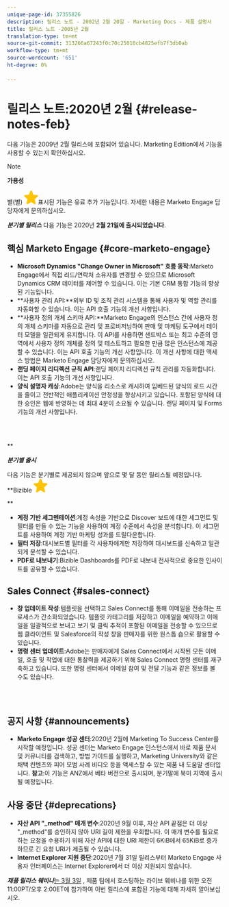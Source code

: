 ```yaml
---
unique-page-id: 37355826
description: 릴리스 노트 - 2002년 2월 20일 - Marketing Docs - 제품 설명서
title: 릴리스 노트 -2005년 2월
translation-type: tm+mt
source-git-commit: 313266a67243f0c70c25010cb4825efb7f3db0ab
workflow-type: tm+mt
source-wordcount: '651'
ht-degree: 0%

---
```



# 릴리스 노트:2020년 2월 {#release-notes-feb}

다음 기능은 2009년 2월 릴리스에 포함되어 있습니다. Marketing Edition에서 기능을 사용할 수 있는지 확인하십시오.

>[!NOTE]
>
>**가용성**
>
>별(별) ![로](assets/star-yellow.svg)표시된 기능은 유료 추가 기능입니다. 자세한 내용은 Marketo Engage 담당자에게 문의하십시오.

***분기별 릴리스*** 다음 기능은 2020년 **2월 21일에 출시되었습니다**.

## 핵심 Marketo Engage {#core-marketo-engage}

* **Microsoft Dynamics &quot;Change Owner in Microsoft&quot; 흐름 동작**:Marketo Engage에서 직접 리드/연락처 소유자를 변경할 수 있으므로 Microsoft Dynamics CRM 데이터를 제어할 수 있습니다. 이는 기본 CRM 통합 기능의 향상된 기능입니다.
* **사용자 관리 API:**외부 ID 및 조직 관리 시스템을 통해 사용자 및 역할 관리를 자동화할 수 있습니다. 이는 API 호출 기능의 개선 사항입니다.
* **사용자 정의 개체 스키마 API:**Marketo Engage의 인스턴스 간에 사용자 정의 개체 스키마를 자동으로 관리 및 프로비저닝하여 판매 및 마케팅 도구에서 데이터 모델을 일관되게 유지합니다. 이 API를 사용하면 샌드박스 또는 최고 수준의 영역에서 사용자 정의 개체를 정의 및 테스트하고 필요한 만큼 많은 인스턴스에 제공할 수 있습니다. 이는 API 호출 기능의 개선 사항입니다. 이 개선 사항에 대한 액세스 방법은 Marketo Engage 담당자에게 문의하십시오.
* **랜딩 페이지 리디렉션 규칙 API**:랜딩 페이지 리디렉션 규칙 관리를 자동화합니다. 이는 API 호출 기능의 개선 사항입니다.
* **양식 설명자 캐싱**:Adobe는 양식을 리소스로 캐시하여 임베드된 양식의 로드 시간을 줄이고 전반적인 애플리케이션 안정성을 향상시키고 있습니다. 포함된 양식에 대한 승인은 웹에 반영하는 데 최대 4분이 소요될 수 있습니다. 랜딩 페이지 및 Forms 기능의 개선 사항입니다.

<br> 

**

***분기별 출시***

다음 기능은 분기별로 제공되지 않으며 앞으로 몇 달 동안 릴리스될 예정입니다.
**Bizible ![(star)](assets/star-yellow.svg)

**

* **계정 기반 세그멘테이션**:계정 속성을 기반으로 Discover 보드에 대한 세그먼트 및 필터를 만들 수 있는 기능을 사용하여 계정 수준에서 속성을 분석합니다. 이 세그먼트를 사용하여 계정 기반 마케팅 성과를 드릴다운합니다.
* **필터 저장**:대시보드별 필터를 각 사용자에게만 저장하여 대시보드를 신속하고 일관되게 분석할 수 있습니다.
* **PDF로 내보내기**:Bizible Dashboards를 PDF로 내보내 전사적으로 중요한 인사이트를 공유할 수 있습니다.

## Sales Connect  {#sales-connect}

* **창 업데이트 작성**:템플릿을 선택하고 Sales Connect를 통해 이메일을 전송하는 프로세스가 간소화되었습니다. 템플릿 카테고리를 저장하고 이메일을 예약하고 이메일을 일괄적으로 보내고 보기 및 클릭 추적이 포함된 이메일을 전송할 수 있으므로 웹 클라이언트 및 Salesforce의 작성 창을 판매자를 위한 원스톱 숍으로 활용할 수 있습니다.
* **명령 센터 업데이트**:Adobe는 판매자에게 Sales Connect에서 시작된 모든 이메일, 호출 및 작업에 대한 통찰력을 제공하기 위해 Sales Connect 명령 센터를 재구축하고 있습니다. 또한 명령 센터에서 이메일 참여 및 전달 기능과 같은 정보를 볼 수도 있습니다.

<br> 

## 공지 사항 {#announcements}

* **Marketo Engage 성공 센터**:2020년 2월에 Marketing To Success Center를 시작할 예정입니다. 성공 센터는 Marketo Engage 인스턴스에서 바로 제품 문서 및 커뮤니티를 검색하고, 방법 가이드를 실행하고, Marketing University와 같은 채택 컨텐츠와 피어 모범 사례 비디오 등을 액세스할 수 있는 제품 내 도움말 센터입니다. **참고**:이 기능은 ANZ에서 베타 버전으로 출시되며, 분기말에 북미 지역에 출시될 예정입니다.

## 사용 중단 {#deprecations}

* **자산 API &quot;_method&quot; 매개 변수**:2020년 9월 이후, 자산 API 끝점은 더 이상 &quot;_method&quot;를 승인하지 않아 URI 길이 제한을 우회합니다. 이 매개 변수를 필요로 하는 요청을 수용하기 위해 자산 API에 대한 URI 제한이 6KiB에서 65KiB로 증가하므로 긴 요청 URI가 제출될 수 있습니다.
* **Internet Explorer 지원 중단**:2020년 7월 31일 릴리스부터 Marketo Engage 사용자 인터페이스는 Internet Explorer에서 더 이상 지원되지 않습니다.

***제품 릴리스 웨비나***[는 3월 3일](https://engage.marketo.com/Jan_Feb_20_Release_Webinar_Registration.html) , 제품 팀에서 호스팅하는 라이브 웨비나를 위한 오전 11:00PT/오후 2:00ET에 참가하여 이번 릴리스에 포함된 기능에 대해 자세히 알아보십시오.
